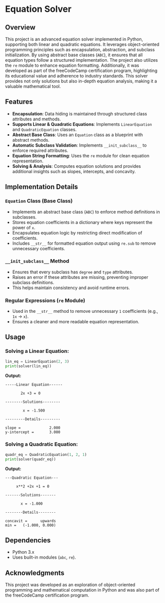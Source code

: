# Equation Solver

## Overview

This project is an advanced equation solver implemented in Python, supporting both linear and quadratic equations. It leverages object-oriented programming principles such as encapsulation, abstraction, and subclass initialization. By using abstract base classes (`ABC`), it ensures that all equation types follow a structured implementation. The project also utilizes the `re` module to enhance equation formatting. Additionally, it was developed as part of the freeCodeCamp certification program, highlighting its educational value and adherence to industry standards. This solver provides not only solutions but also in-depth equation analysis, making it a valuable mathematical tool.

## Features

- **Encapsulation**: Data hiding is maintained through structured class attributes and methods.
- **Supports Linear & Quadratic Equations**: Implements `LinearEquation` and `QuadraticEquation` classes.
- **Abstract Base Class**: Uses an `Equation` class as a blueprint with abstract methods.
- **Automatic Subclass Validation**: Implements `__init_subclass__` to enforce required attributes.
- **Equation String Formatting**: Uses the `re` module for clean equation representation.
- **Solving & Analysis**: Computes equation solutions and provides additional insights such as slopes, intercepts, and concavity.

## Implementation Details

### `Equation` Class (Base Class)

- Implements an abstract base class (`ABC`) to enforce method definitions in subclasses.
- Stores equation coefficients in a dictionary where keys represent the power of `x`.
- Encapsulates equation logic by restricting direct modification of coefficients.
- Includes `__str__` for formatted equation output using `re.sub` to remove unnecessary coefficients.

### `__init_subclass__` Method

- Ensures that every subclass has `degree` and `type` attributes.
- Raises an error if these attributes are missing, preventing improper subclass definitions.
- This helps maintain consistency and avoid runtime errors.

### Regular Expressions (`re` Module)

- Used in the `__str__` method to remove unnecessary `1` coefficients (e.g., `1x` → `x`).
- Ensures a cleaner and more readable equation representation.

## Usage

### Solving a Linear Equation:

```python
lin_eq = LinearEquation(2, 3)
print(solver(lin_eq))
```

**Output:**

```
-----Linear Equation------

       2x +3 = 0        

--------Solutions--------

        x = -1.500      

---------Details---------

slope =             2.000  
y-intercept =       3.000
```

### Solving a Quadratic Equation:

```python
quadr_eq = QuadraticEquation(1, 2, 1)
print(solver(quadr_eq))
```

**Output:**

```
---Quadratic Equation---

     x**2 +2x +1 = 0    

-------Solutions-------

       x = -1.000      

--------Details--------

concavit =      upwards   
min =   (-1.000, 0.000)
```

## Dependencies

- Python 3.x
- Uses built-in modules (`abc`, `re`).

## Acknowledgments

This project was developed as an exploration of object-oriented programming and mathematical computation in Python and was also part of the freeCodeCamp certification program.

